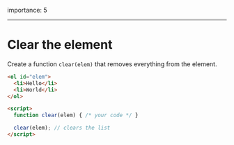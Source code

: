 importance: 5

---

# Clear the element

Create a function `clear(elem)` that removes everything from the element.

```html run height=60
<ol id="elem">
  <li>Hello</li>
  <li>World</li>
</ol>

<script>
  function clear(elem) { /* your code */ }

  clear(elem); // clears the list
</script>
```
